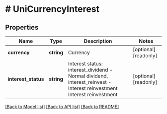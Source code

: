 # # UniCurrencyInterest

## Properties

Name | Type | Description | Notes
------------ | ------------- | ------------- | -------------
**currency** | **string** | Currency | [optional] [readonly] 
**interest_status** | **string** | Interest status: interest_dividend - Normal dividend, interest_reinvest - Interest reinvestment Interest reinvestment | [optional] [readonly] 

[[Back to Model list]](../../README.md#documentation-for-models) [[Back to API list]](../../README.md#documentation-for-api-endpoints) [[Back to README]](../../README.md)
